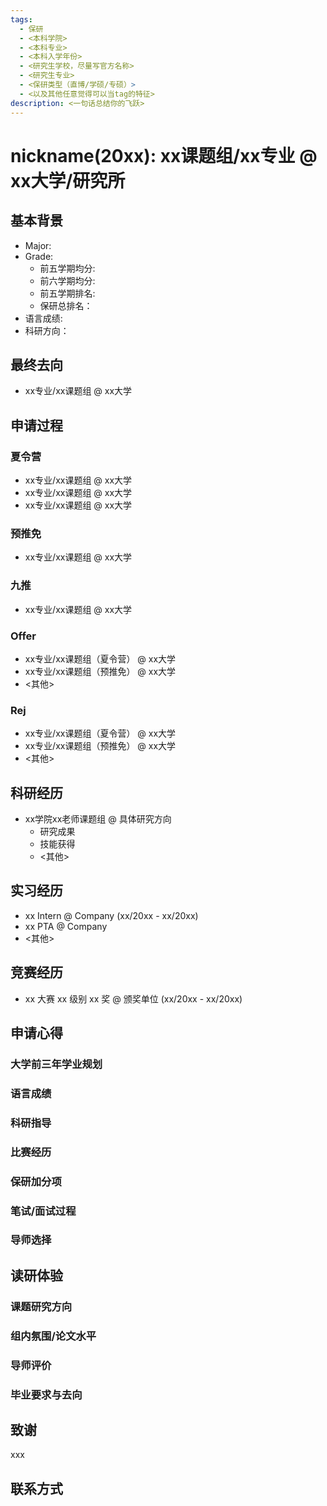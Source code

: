 ```yaml
---
tags:
  - 保研
  - <本科学院>
  - <本科专业>
  - <本科入学年份>
  - <研究生学校，尽量写官方名称>
  - <研究生专业>
  - <保研类型（直博/学硕/专硕）>
  - <以及其他任意觉得可以当tag的特征>
description: <一句话总结你的飞跃>
---
```



# nickname(20xx): xx课题组/xx专业 @ xx大学/研究所


## 基本背景

- Major: 
- Grade:
  - 前五学期均分: 
  - 前六学期均分:  
  - 前五学期排名:
  - 保研总排名： 
- 语言成绩: 
- 科研方向：

## 最终去向

- xx专业/xx课题组 @ xx大学

## 申请过程

### 夏令营

- xx专业/xx课题组 @ xx大学
- xx专业/xx课题组 @ xx大学
- xx专业/xx课题组 @ xx大学

### 预推免

- xx专业/xx课题组 @ xx大学

### 九推

- xx专业/xx课题组 @ xx大学


### Offer

- xx专业/xx课题组（夏令营） @ xx大学
- xx专业/xx课题组（预推免） @ xx大学
- <其他>

### Rej

- xx专业/xx课题组（夏令营） @ xx大学
- xx专业/xx课题组（预推免） @ xx大学
- <其他>

## 科研经历

- xx学院xx老师课题组 @ 具体研究方向
  - 研究成果
  - 技能获得
  - <其他>

## 实习经历

- xx Intern @ Company (xx/20xx - xx/20xx)
- xx PTA @ Company
- <其他>

## 竞赛经历

- xx 大赛 xx 级别 xx 奖 @ 颁奖单位 (xx/20xx - xx/20xx)


## 申请心得

### 大学前三年学业规划

### 语言成绩

### 科研指导

### 比赛经历

### 保研加分项

### 笔试/面试过程

### 导师选择

## 读研体验

### 课题研究方向

### 组内氛围/论文水平

### 导师评价

### 毕业要求与去向

## 致谢

xxx

## 联系方式 
